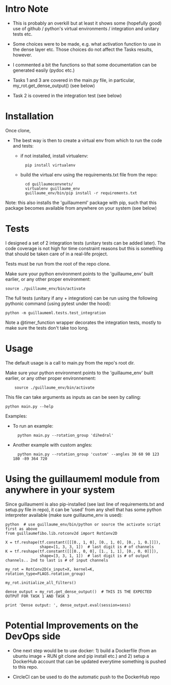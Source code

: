 Intro Note
==========
* This is probably an overkill but at least it shows some (hopefully good) use of github / python's virtual environments / integration and unitary tests etc.

* Some choices were to be made, e.g. what activation function to use in the dense layer etc. Those choices do not affect the Tasks results, however.

* I commented a bit the functions so that some documentation can be generated easily (pydoc etc.)

* Tasks 1 and 3 are covered in the main.py file, in particular, my_rot.get_dense_output()     (see below)

* Task 2 is covered in the integration test (see below)

Installation
============

Once clone, 

* The best way is then to create a virtual env from which to run the code and tests: 
	* if not installed, install virtualenv:
		
			pip install virtualenv
	* build the virtual env using the requirements.txt file from the repo:
			
			cd guillaumeconvnets/
			virtualenv guillaume_env
			guillaume_env/bin/pip install -r requirements.txt

Note: this also installs the 'guillaumeml' package with pip, such that this package becomes available from anywhere on your system (see below)

Tests
=====

I designed a set of 2 integration tests (unitary tests can be added later). The code coverage is not high for time constraint reasons but this is something that should be taken care of in a real-life project.

Tests must be run from the root of the repo clone. 

Make sure your python environment points to the 'guillaume_env' built earlier, or any other proper environment:

	source ./guillaume_env/bin/activate
	
The full tests (unitary if any + integration) can be run using the following pythonic command (using pytest under the hood):

	python -m guillaumeml.tests.test_integration
	
Note a @timer_function wrapper decorates the integration tests, mostly to make sure the tests don't take too long.


Usage
=====

The default usage is a call to main.py from the repo's root dir.

Make sure your python environment points to the 'guillaume_env' built earlier, or any other proper environnement:

		source ./guillaume_env/bin/activate

This file can take arguments as inputs as can be seen by calling:
	
	python main.py --help
	
Examples: 
* To run an example: 

		python main.py --rotation_group 'dihedral'

* Another example with custom angles:
		
		python main.py --rotation_group 'custom' --angles 30 60 90 123 180 -89 364 720 
  
Using the guillaumeml module from anywhere in your system
=========================================================

Since guillaumeml is also pip-installed (see last line of requirements.txt and setup.py file in repo), it can be 'used' from any shell that has some python interpreter available (make sure guillaume_env is used):

	python  # use guillaume_env/bin/python or source the activate script first as above
	from guillaumefibo.lib.rotconv2d import RotConv2D
 
 	X = tf.reshape(tf.constant([[[0., 1, 0], [0., 1, 0], [0., 1, 0.]]]),
                   shape=[1, 3, 3, 1])  # last digit is # of channels
	K = tf.reshape(tf.constant([[[0., 0, 0], [1., 1, 1], [0., 0, 0]]]),
                   shape=[3, 3, 1, 1])  # last digit is # of output channels.. 2nd to last is # of input channels

	my_rot = RotConv2D(x_input=X, kernel=K, rotation_type=FLAGS.rotation_group)
	
	my_rot.initialize_all_filters()
	
	dense_output = my_rot.get_dense_output()  # THIS IS THE EXPECTED OUTPUT FOR TASK 1 AND TASK 3

	print 'Dense output: ', dense_output.eval(session=sess)



Potential Improvements on the DevOps side
================================
* One next step would be to use docker: 1) build a Dockerfile (from an ubuntu image + RUN git clone and pip install etc.) and 2) setup a DockerHub account that can be updated everytime something is pushed to this repo. 

* CircleCI can be used to do the automatic push to the DockerHub repo


